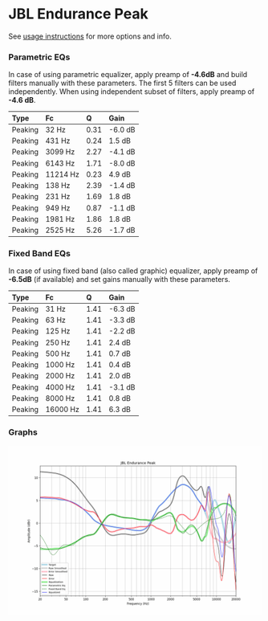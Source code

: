 # JBL Endurance Peak
See [usage instructions](https://github.com/jaakkopasanen/AutoEq#usage) for more options and info.

### Parametric EQs
In case of using parametric equalizer, apply preamp of **-4.6dB** and build filters manually
with these parameters. The first 5 filters can be used independently.
When using independent subset of filters, apply preamp of **-4.6 dB**.

| Type    | Fc       |    Q | Gain    |
|:--------|:---------|:-----|:--------|
| Peaking | 32 Hz    | 0.31 | -6.0 dB |
| Peaking | 431 Hz   | 0.24 | 1.5 dB  |
| Peaking | 3099 Hz  | 2.27 | -4.1 dB |
| Peaking | 6143 Hz  | 1.71 | -8.0 dB |
| Peaking | 11214 Hz | 0.23 | 4.9 dB  |
| Peaking | 138 Hz   | 2.39 | -1.4 dB |
| Peaking | 231 Hz   | 1.69 | 1.8 dB  |
| Peaking | 949 Hz   | 0.87 | -1.1 dB |
| Peaking | 1981 Hz  | 1.86 | 1.8 dB  |
| Peaking | 2525 Hz  | 5.26 | -1.7 dB |

### Fixed Band EQs
In case of using fixed band (also called graphic) equalizer, apply preamp of **-6.5dB**
(if available) and set gains manually with these parameters.

| Type    | Fc       |    Q | Gain    |
|:--------|:---------|:-----|:--------|
| Peaking | 31 Hz    | 1.41 | -6.3 dB |
| Peaking | 63 Hz    | 1.41 | -3.3 dB |
| Peaking | 125 Hz   | 1.41 | -2.2 dB |
| Peaking | 250 Hz   | 1.41 | 2.4 dB  |
| Peaking | 500 Hz   | 1.41 | 0.7 dB  |
| Peaking | 1000 Hz  | 1.41 | 0.4 dB  |
| Peaking | 2000 Hz  | 1.41 | 2.0 dB  |
| Peaking | 4000 Hz  | 1.41 | -3.1 dB |
| Peaking | 8000 Hz  | 1.41 | 0.8 dB  |
| Peaking | 16000 Hz | 1.41 | 6.3 dB  |

### Graphs
![](./JBL%20Endurance%20Peak.png)